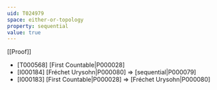 ```yaml
---
uid: T024979
space: either-or-topology
property: sequential
value: true
---
```

[[Proof]]

* [T000568] [First Countable|P000028]
* [I000184] [Fréchet Urysohn|P000080] => [sequential|P000079]
* [I000183] [First Countable|P000028] => [Fréchet Urysohn|P000080]

